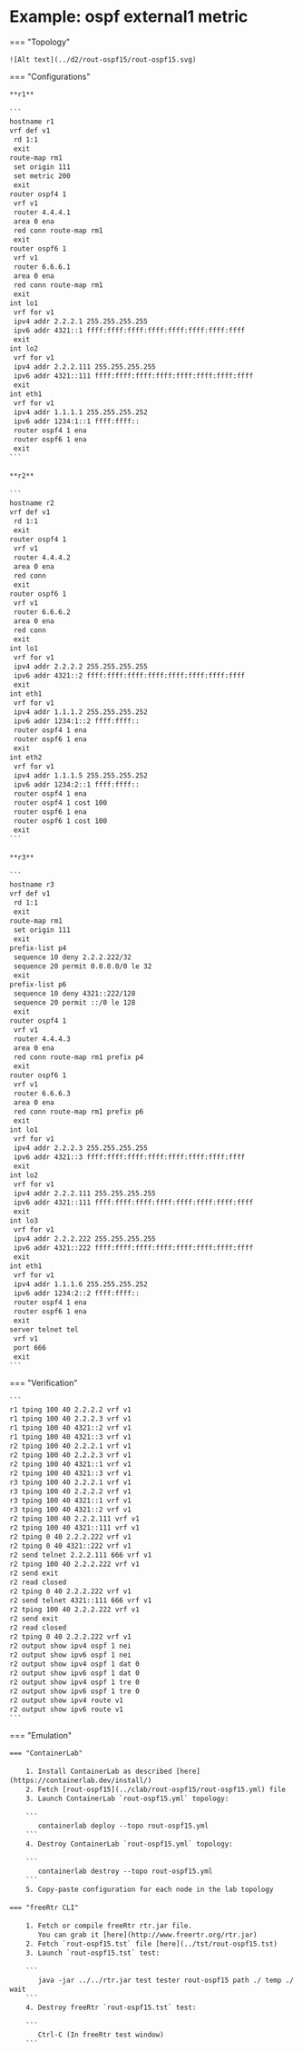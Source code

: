 # Example: ospf external1 metric

=== "Topology"

    ![Alt text](../d2/rout-ospf15/rout-ospf15.svg)

=== "Configurations"

    **r1**

    ```
    hostname r1
    vrf def v1
     rd 1:1
     exit
    route-map rm1
     set origin 111
     set metric 200
     exit
    router ospf4 1
     vrf v1
     router 4.4.4.1
     area 0 ena
     red conn route-map rm1
     exit
    router ospf6 1
     vrf v1
     router 6.6.6.1
     area 0 ena
     red conn route-map rm1
     exit
    int lo1
     vrf for v1
     ipv4 addr 2.2.2.1 255.255.255.255
     ipv6 addr 4321::1 ffff:ffff:ffff:ffff:ffff:ffff:ffff:ffff
     exit
    int lo2
     vrf for v1
     ipv4 addr 2.2.2.111 255.255.255.255
     ipv6 addr 4321::111 ffff:ffff:ffff:ffff:ffff:ffff:ffff:ffff
     exit
    int eth1
     vrf for v1
     ipv4 addr 1.1.1.1 255.255.255.252
     ipv6 addr 1234:1::1 ffff:ffff::
     router ospf4 1 ena
     router ospf6 1 ena
     exit
    ```

    **r2**

    ```
    hostname r2
    vrf def v1
     rd 1:1
     exit
    router ospf4 1
     vrf v1
     router 4.4.4.2
     area 0 ena
     red conn
     exit
    router ospf6 1
     vrf v1
     router 6.6.6.2
     area 0 ena
     red conn
     exit
    int lo1
     vrf for v1
     ipv4 addr 2.2.2.2 255.255.255.255
     ipv6 addr 4321::2 ffff:ffff:ffff:ffff:ffff:ffff:ffff:ffff
     exit
    int eth1
     vrf for v1
     ipv4 addr 1.1.1.2 255.255.255.252
     ipv6 addr 1234:1::2 ffff:ffff::
     router ospf4 1 ena
     router ospf6 1 ena
     exit
    int eth2
     vrf for v1
     ipv4 addr 1.1.1.5 255.255.255.252
     ipv6 addr 1234:2::1 ffff:ffff::
     router ospf4 1 ena
     router ospf4 1 cost 100
     router ospf6 1 ena
     router ospf6 1 cost 100
     exit
    ```

    **r3**

    ```
    hostname r3
    vrf def v1
     rd 1:1
     exit
    route-map rm1
     set origin 111
     exit
    prefix-list p4
     sequence 10 deny 2.2.2.222/32
     sequence 20 permit 0.0.0.0/0 le 32
     exit
    prefix-list p6
     sequence 10 deny 4321::222/128
     sequence 20 permit ::/0 le 128
     exit
    router ospf4 1
     vrf v1
     router 4.4.4.3
     area 0 ena
     red conn route-map rm1 prefix p4
     exit
    router ospf6 1
     vrf v1
     router 6.6.6.3
     area 0 ena
     red conn route-map rm1 prefix p6
     exit
    int lo1
     vrf for v1
     ipv4 addr 2.2.2.3 255.255.255.255
     ipv6 addr 4321::3 ffff:ffff:ffff:ffff:ffff:ffff:ffff:ffff
     exit
    int lo2
     vrf for v1
     ipv4 addr 2.2.2.111 255.255.255.255
     ipv6 addr 4321::111 ffff:ffff:ffff:ffff:ffff:ffff:ffff:ffff
     exit
    int lo3
     vrf for v1
     ipv4 addr 2.2.2.222 255.255.255.255
     ipv6 addr 4321::222 ffff:ffff:ffff:ffff:ffff:ffff:ffff:ffff
     exit
    int eth1
     vrf for v1
     ipv4 addr 1.1.1.6 255.255.255.252
     ipv6 addr 1234:2::2 ffff:ffff::
     router ospf4 1 ena
     router ospf6 1 ena
     exit
    server telnet tel
     vrf v1
     port 666
     exit
    ```

=== "Verification"

    ```
    r1 tping 100 40 2.2.2.2 vrf v1
    r1 tping 100 40 2.2.2.3 vrf v1
    r1 tping 100 40 4321::2 vrf v1
    r1 tping 100 40 4321::3 vrf v1
    r2 tping 100 40 2.2.2.1 vrf v1
    r2 tping 100 40 2.2.2.3 vrf v1
    r2 tping 100 40 4321::1 vrf v1
    r2 tping 100 40 4321::3 vrf v1
    r3 tping 100 40 2.2.2.1 vrf v1
    r3 tping 100 40 2.2.2.2 vrf v1
    r3 tping 100 40 4321::1 vrf v1
    r3 tping 100 40 4321::2 vrf v1
    r2 tping 100 40 2.2.2.111 vrf v1
    r2 tping 100 40 4321::111 vrf v1
    r2 tping 0 40 2.2.2.222 vrf v1
    r2 tping 0 40 4321::222 vrf v1
    r2 send telnet 2.2.2.111 666 vrf v1
    r2 tping 100 40 2.2.2.222 vrf v1
    r2 send exit
    r2 read closed
    r2 tping 0 40 2.2.2.222 vrf v1
    r2 send telnet 4321::111 666 vrf v1
    r2 tping 100 40 2.2.2.222 vrf v1
    r2 send exit
    r2 read closed
    r2 tping 0 40 2.2.2.222 vrf v1
    r2 output show ipv4 ospf 1 nei
    r2 output show ipv6 ospf 1 nei
    r2 output show ipv4 ospf 1 dat 0
    r2 output show ipv6 ospf 1 dat 0
    r2 output show ipv4 ospf 1 tre 0
    r2 output show ipv6 ospf 1 tre 0
    r2 output show ipv4 route v1
    r2 output show ipv6 route v1
    ```

=== "Emulation"

    === "ContainerLab"

        1. Install ContainerLab as described [here](https://containerlab.dev/install/)  
        2. Fetch [rout-ospf15](../clab/rout-ospf15/rout-ospf15.yml) file  
        3. Launch ContainerLab `rout-ospf15.yml` topology:  

        ```
           containerlab deploy --topo rout-ospf15.yml  
        ```
        4. Destroy ContainerLab `rout-ospf15.yml` topology:  

        ```
           containerlab destroy --topo rout-ospf15.yml  
        ```
        5. Copy-paste configuration for each node in the lab topology

    === "freeRtr CLI"

        1. Fetch or compile freeRtr rtr.jar file.  
           You can grab it [here](http://www.freertr.org/rtr.jar)  
        2. Fetch `rout-ospf15.tst` file [here](../tst/rout-ospf15.tst)  
        3. Launch `rout-ospf15.tst` test:  

        ```
           java -jar ../../rtr.jar test tester rout-ospf15 path ./ temp ./ wait
        ```
        4. Destroy freeRtr `rout-ospf15.tst` test:  

        ```
           Ctrl-C (In freeRtr test window)
        ```

